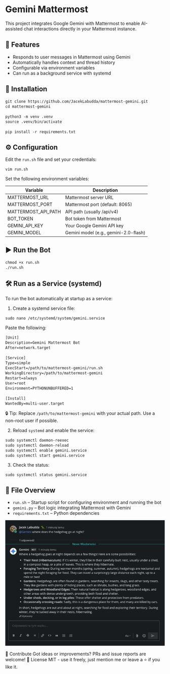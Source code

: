 # Gemini Mattermost
This project integrates Google Gemini with Mattermost to enable AI-assisted chat interactions directly in your Mattermost instance.

## 🔧 Features
- Responds to user messages in Mattermost using Gemini
- Automatically handles context and thread history
- Configurable via environment variables
- Can run as a background service with systemd

## 🚀 Installation
```shell
git clone https://github.com/JacekLabudda/mattermost-gemini.git
cd mattermost-gemini

python3 -m venv .venv
source .venv/bin/activate

pip install -r requirements.txt
```
## ⚙️ Configuration
Edit the `run.sh` file and set your credentials:

```shell
vim run.sh
```
Set the following environment variables:

| Variable | Description |
| ---- | ---- |
| MATTERMOST_URL | Mattermost server URL |
| MATTERMOST_PORT | Mattermost port (default: 8065) |
| MATTERMOST_API_PATH | API path (usually /api/v4) |
| BOT_TOKEN | Bot token from Mattermost |
| GEMINI_API_KEY | Your Google Gemini API key |
| GEMINI_MODEL | Gemini model (e.g., gemini-2.0-flash) |

## ▶️ Run the Bot
```shell
chmod +x run.sh
./run.sh
```
## 🛠️ Run as a Service (systemd)
To run the bot automatically at startup as a service:

1. Create a systemd service file:

```shell
sudo nano /etc/systemd/system/gemini.service
```
Paste the following:

```shell
[Unit]
Description=Gemini Mattermost Bot
After=network.target

[Service]
Type=simple
ExecStart=/path/to/mattermost-gemini/run.sh
WorkingDirectory=/path/to/mattermost-gemini
Restart=always
User=root
Environment=PYTHONUNBUFFERED=1

[Install]
WantedBy=multi-user.target
```

🔒 Tip: Replace `/path/to/mattermost-gemini` with your actual path. Use a non-root user if possible.

2. Reload `systemd` and enable the service:

```shell
sudo systemctl daemon-reexec
sudo systemctl daemon-reload
sudo systemctl enable gemini.service
sudo systemctl start gemini.service
```
3. Check the status:

```shell
sudo systemctl status gemini.service
```
## 📁 File Overview
- `run.sh` – Startup script for configuring environment and running the bot
- `gemini.py` – Bot logic integrating Mattermost with Gemini
- `requirements.txt` – Python dependencies
  
![example of message](example.png)

🤝 Contribute Got ideas or improvements? PRs and issue reports are welcome!
📜 License MIT - use it freely, just mention me or leave a ⭐ if you like it.